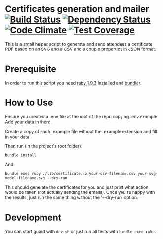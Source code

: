Certificates generation and mailer [![Build Status](https://snap-ci.com/agile-alliance-brazil/certificates/branch/master/build_image)](https://snap-ci.com/agile-alliance-brazil/certificates/branch/master) [![Dependency Status](https://gemnasium.com/agile-alliance-brazil/certificates.svg)](https://gemnasium.com/agile-alliance-brazil/certificates) [![Code Climate](https://codeclimate.com/github/agile-alliance-brazil/certificates/badges/gpa.svg)](https://codeclimate.com/github/agile-alliance-brazil/certificates) [![Test Coverage](https://codeclimate.com/github/agile-alliance-brazil/certificates/badges/coverage.svg)](https://codeclimate.com/github/agile-alliance-brazil/certificates)
==================================

This is a small helper script to generate and send attendees a certificate PDF based on an SVG and a CSV and a couple properties in JSON format.

Prerequisite
============

In order to run this script you need [ruby 1.9.3](http://cache.ruby-lang.org/pub/ruby/1.9/ruby-1.9.3-p551.tar.gz) installed and [bundler](http://bundler.io/).

How to Use
==========

Ensure you created a .env file at the root of the repo copying .env.example. Add your data in there.

Create a copy of each .example file without the .example extension and fill in your data.

Then run (in the project's root folder):

```
bundle install
```

And:

```
bundle exec ruby ./lib/certificate.rb your-csv-filename.csv your-svg-model-filename.svg --dry-run
```

This should generate the certificates for you and just print what action would be taken (not actually sending the emails). Once you're happy with the results, just run the same thing without the '--dry-run' option.

Development
===========

You can start guard with ``dev.sh`` or just run all tests with ``bundle exec rake``.

